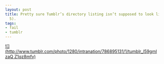 ```yaml
---
layout: post
title: Pretty sure Tumblr’s directory listing isn’t supposed to look like this (Safari
  5).
tags:
- fail
- tumblr
---
```

[![](http://www.tumblr.com/photo/1280/intranation/786895131/1/tumblr_l59gmlzaQ
Z1qz8mfv)](http://www.tumblr.com/directory)

